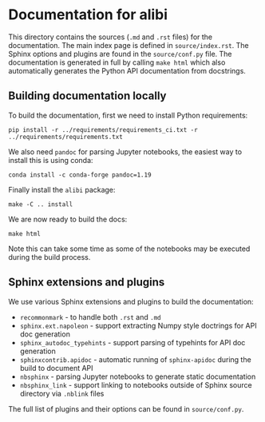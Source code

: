 # Documentation for alibi

This directory contains the sources (`.md` and `.rst` files) for the
documentation. The main index page is defined in `source/index.rst`.
The Sphinx options and plugins are found in the `source/conf.py` file.
The documentation is generated in full by calling `make html` which
also automatically generates the Python API documentation from
docstrings.

## Building documentation locally
To build the documentation, first we need to install Python requirements:

`pip install -r ../requirements/requirements_ci.txt -r ../requirements/requirements.txt`

We also need `pandoc` for parsing Jupyter notebooks, the easiest way
to install this is using conda:

`conda install -c conda-forge pandoc=1.19`

Finally install the `alibi` package:

`make -C .. install`

We are now ready to build the docs:

`make html`

Note this can take some time as some of the notebooks may be executed
during the build process.

## Sphinx extensions and plugins
We use various Sphinx extensions and plugins to build the documentation:
 * `recommonmark` - to handle both `.rst` and `.md`
 * `sphinx.ext.napoleon` - support extracting Numpy style doctrings for API doc generation
 * `sphinx_autodoc_typehints` - support parsing of typehints for API doc generation
 * `sphinxcontrib.apidoc` - automatic running of `sphinx-apidoc` during the build to document API
 * `nbsphinx` - parsing Jupyter notebooks to generate static documentation
 * `nbsphinx_link` - support linking to notebooks outside of Sphinx source directory via `.nblink` files

The full list of plugins and their options can be found in `source/conf.py`.